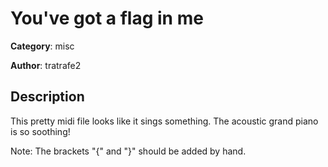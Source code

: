 # You've got a flag in me


**Category**: misc

**Author**: tratrafe2

## Description

This pretty midi file looks like it sings something. 
The acoustic grand piano is so soothing! 

Note: The brackets "{" and "}" should be added by hand.


